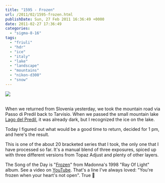 ```yaml
---
title: "1595 - Frozen"
url: /2011/02/1595-frozen.html
publishDate: Sun, 27 Feb 2011 16:36:49 +0000
date: 2011-02-27 17:36:49
categories: 
  - "sigma-8-16"
tags: 
  - "friuli"
  - "hdr"
  - "ice"
  - "italy"
  - "lake"
  - "landscape"
  - "mountains"
  - "nikon-d300"
  - "snow"
---
```

<div class="container">
<div class="center"><a target="_blank" href="https://d25zfm9zpd7gm5.cloudfront.net/1200x1200/2011/20110227_130801_ps.jpg"><img src="https://d25zfm9zpd7gm5.cloudfront.net/0600x0600/2011/20110227_130801_ps.jpg" /></a></div>
</div>
<br />

When we returned from Slovenia yesterday, we took the mountain road via Passo di Predil back to Tarvisio. When we passed the small mountain lake <a target="_blank" href="http://en.wikipedia.org/wiki/Lago_del_Predil">Lago del Predil</a>, it was already dark, but I recognized the ice on the lake.

 Today I figured out what would be a good time to return, decided for 1 pm, and here's the result.

This is one of the about 20 bracketed series that I took, the only one that I have processed so far. It's a manual blend of three exposures, spiced up with three different versions from Topaz Adjust and plenty of other layers. 

The Song of the Day is "<a target="_blank" href="http://www.lyricsmode.com/lyrics/m/madonna/frozen.html">Frozen</a>" from Madonna's 1998 "Ray Of Light" album. See a video on <a target="_blank" href="http://www.youtube.com/watch?v=zXFHf8xZ1CA">YouTube</a>. That's a line I've always loved: "You're frozen when your heart's not open". True 🙂
